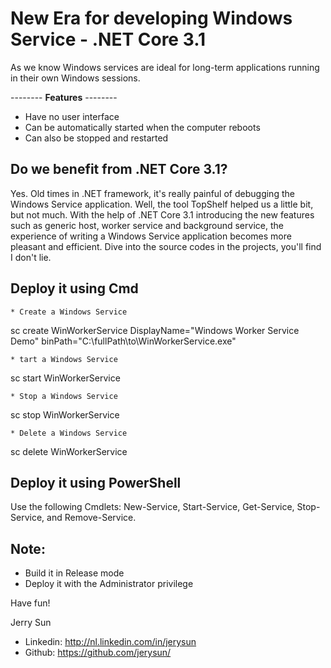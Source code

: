 # New Era for developing Windows Service - .NET Core 3.1

As we know Windows services are ideal for long-term applications running in their own Windows sessions.

-------- **Features** --------
- Have no user interface
- Can be automatically started when the computer reboots
- Can also be stopped and restarted

## Do we benefit from .NET Core 3.1?

Yes. Old times in .NET framework, it's really painful of debugging the Windows Service application. Well, the tool TopShelf helped us a little bit, but not much. With the help of .NET Core 3.1 introducing the new features such as generic host, worker service and background service, the experience of writing a Windows Service application becomes more pleasant and efficient. Dive into the source codes in the projects, you'll find I don't lie.

## Deploy it using Cmd
	* Create a Windows Service
  
sc create WinWorkerService DisplayName="Windows Worker Service Demo" binPath="C:\fullPath\to\WinWorkerService.exe"
 
	* tart a Windows Service
  
sc start WinWorkerService
 
	* Stop a Windows Service
  
sc stop WinWorkerService
 
	* Delete a Windows Service
  
sc delete WinWorkerService

## Deploy it using PowerShell
Use the following Cmdlets: New-Service, Start-Service, Get-Service, Stop-Service, and Remove-Service.


## Note:
- Build it in Release mode
- Deploy it with the Administrator privilege

Have fun!

Jerry Sun
* Linkedin: http://nl.linkedin.com/in/jerysun
* Github:   https://github.com/jerysun/